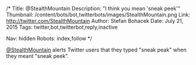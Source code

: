/*
Title: @StealthMountain
Description: "I think you mean 'sneak peek'"
Thumbnail: /content/bots/bot,twitterbots/images/StealthMountain.png
Link: http://twitter.com/StealthMountain
Author: Stefan Bohacek
Date: July 21, 2015
Tags: twitter,bot,twitterbot,reply,inactive

Nav: hidden
Robots: index,follow
*/

[@StealthMountain](https://twitter.com/StealthMountain) alerts Twitter users that they typed "sneak peak" when they meant "sneak peek".
